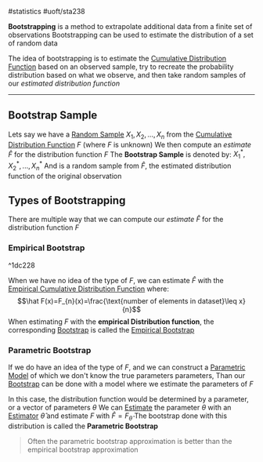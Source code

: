 #statistics 
#uoft/sta238 

**Bootstrapping** is a method to extrapolate additional data from a finite set of observations
	Bootstrapping can be used to estimate the distribution of a set of random data

The idea of bootstrapping is to estimate the [Cumulative Distribution Function](../STA237%20Notes/Cumulative%20Distribution%20Function.md) based on an observed sample, try to recreate the probability distribution based on what we observe, and then take random samples of our *estimated distribution function*

---

## Bootstrap Sample
Lets say we have a [Random Sample](Random%20Sample.md) $X_{1},X_{2},...,X_{n}$ from the [Cumulative Distribution Function](../STA237%20Notes/Cumulative%20Distribution%20Function.md) $F$ (where $F$ is unknown)
We then compute an *estimate* $\hat F$ for the distribution function $F$
The **Bootstrap Sample** is denoted by:
	$X^{*}_{1}, X^{*}_{2},...,X^{*}_{n}$
	And is a random sample from $\hat F$, the estimated distribution function of the original observation

## Types of Bootstrapping
There are multiple way that we can compute our *estimate* $\hat F$ for the distribution function $F$

### Empirical Bootstrap
^1dc228

When we have no idea of the type of $F$, we can estimate $\hat F$ with the [Empirical Cumulative Distribution Function](Empirical%20Cumulative%20Distribution%20Function.md) where:
$$\hat F(x)=F_{n}(x)=\frac{\text{number of elements in dataset}\leq x}{n}$$
	When estimating $F$ with the **empirical Distribution function**, the corresponding [Bootstrap](.md) is called the [Empirical Bootstrap](Empirical%20Bootstrap)

### Parametric Bootstrap
If we do have an idea of the type of $F$, and we can construct a [Parametric Model](Parametric%20Model)  of which we don't know the true parameters parameters, Than our [Bootstrap](.md) can be done with a model where we estimate the parameters of $F$

In this case, the distribution function would be determined by a parameter, or a vector of parameters $\theta$
We can [Estimate](Estimate.md) the parameter $\theta$ with an [Estimator](Estimator.md) $\hat \theta$ and estimate $F$ with $\hat F = F_{\hat \theta}$
	The bootstrap done with this distribution is called the **Parametric Bootstrap**

>Often the parametric bootstrap approximation is better than the empirical bootstrap approximation